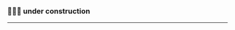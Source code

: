 ### 🚧🚧🚧 under construction

____

<!-- ###########################################################
###
### Update system and install tools
```
sudo apt update && sudo apt upgrade -y
sudo apt install curl tar wget clang pkg-config libssl-dev build-essential bsdmainutils jq git make gcc lz4 -y
```

### go
```
if ! [ -x "$(command -v go)" ]; then
  ver="1.20.5"
  cd $HOME
  wget "https://golang.org/dl/go$ver.linux-amd64.tar.gz"
  sudo rm -rf /usr/local/go
  sudo tar -C /usr/local -xzf "go$ver.linux-amd64.tar.gz"
  sudo rm "go$ver.linux-amd64.tar.gz"
  echo "export PATH=$PATH:/usr/local/go/bin:$HOME/go/bin" >> ~/.bash_profile
  source ~/.bash_profile
fi
```

### install
```
cd $HOME
rm -rf lava
git clone https://github.com/lavanet/lava.git
cd lava
git checkout v0.25.2
# The binary for a provider
export LAVA_BINARY=lavap
make install
```

### variables
```
node_moniker=
wallet=
provider_wallet=
chain=lava-testnet-2
port=13
```

### write and load
```
echo "export LAVA_M=$node_moniker" >> $HOME/.bash_profile
echo "export LAVA_W=$wallet" >> $HOME/.bash_profile
echo "export LAVARPC_W=$provider_wallet" >> $HOME/.bash_profile
echo "export LAVA_CHAIN=$chain" >> $HOME/.bash_profile
echo "export LAVA_PORT=$port" >> $HOME/.bash_profile
source ~/.bash_profile
```

### config
```
lavad config keyring-backend test
lavad config chain-id lava-testnet-2
lavad config node tcp://localhost:${LAVA_PORT}657
```

### init
```
lavad init $LAVA_M --chain-id $LAVA_CHAIN
```

### config timeouts
```
sed -i \
  -e 's/timeout_commit = ".*"/timeout_commit = "30s"/g' \
  -e 's/timeout_propose = ".*"/timeout_propose = "1s"/g' \
  -e 's/timeout_precommit = ".*"/timeout_precommit = "1s"/g' \
  -e 's/timeout_precommit_delta = ".*"/timeout_precommit_delta = "500ms"/g' \
  -e 's/timeout_prevote = ".*"/timeout_prevote = "1s"/g' \
  -e 's/timeout_prevote_delta = ".*"/timeout_prevote_delta = "500ms"/g' \
  -e 's/timeout_propose_delta = ".*"/timeout_propose_delta = "500ms"/g' \
  -e 's/skip_timeout_commit = ".*"/skip_timeout_commit = false/g' \
  $HOME/.lava/config/config.toml
```

### config ports
```
sed -i.bak \
-e "s%^proxy_app = \"tcp://127.0.0.1:[0-9]\{2\}658\"%proxy_app = \"tcp://127.0.0.1:${LAVA_PORT}658\"%;" \
-e "s%^laddr = \"tcp://127.0.0.1:[0-9]\{2\}657\"%laddr = \"tcp://127.0.0.1:${LAVA_PORT}657\"%;" \
-e "s%^pprof_laddr = \"localhost:[0-9]\{1\}060\"%pprof_laddr = \"localhost:${LAVA_PORT}060\"%;" \
-e "s%^laddr = \"tcp://0.0.0.0:[0-9]\{2\}656\"%laddr = \"tcp://0.0.0.0:${LAVA_PORT}656\"%;" \
-e "s%^prometheus_listen_addr = \":[0-9]\{2\}660\"%prometheus_listen_addr = \":${LAVA_PORT}660\"%" \
$HOME/.lava/config/config.toml
sed -i.bak \
-e "s%^address = \"tcp://localhost:[0-9]\{1\}317\"%address = \"tcp://localhost:${LAVA_PORT}317\"%;" \
-e "s%^address = \":[0-9]\{1\}080\"%address = \":${LAVA_PORT}080\"%;" \
-e "s%^address = \"localhost:[0-9]\{1\}090\"%address = \"localhost:${LAVA_PORT}090\"%;" \
-e "s%^address = \"localhost:[0-9]\{1\}091\"%address = \"localhost:${LAVA_PORT}091\"%;" \
$HOME/.lava/config/app.toml
```

### minimum gas price
```
sed -i 's|^minimum-gas-prices *=.*|minimum-gas-prices = "0ulava"|g' $HOME/.lava/config/app.toml
```

### Pruning
```
pruning="custom"
pruning_keep_recent="100"
pruning_keep_every="0"
pruning_interval="19"
sed -i -e "s/^pruning *=.*/pruning = \"$pruning\"/" $HOME/.lava/config/app.toml
sed -i -e "s/^pruning-keep-recent *=.*/pruning-keep-recent = \"$pruning_keep_recent\"/" $HOME/.lava/config/app.toml
sed -i -e "s/^pruning-keep-every *=.*/pruning-keep-every = \"$pruning_keep_every\"/" $HOME/.lava/config/app.toml
sed -i -e "s/^pruning-interval *=.*/pruning-interval = \"$pruning_interval\"/" $HOME/.lava/config/app.toml
```

### disable indexing (optional)
```
indexer="null"
sed -i -e "s/^indexer *=.*/indexer = \"$indexer\"/" $HOME/.lava/config/config.toml
```

### reset
```
lavad tendermint unsafe-reset-all --home $HOME/.lava
```

### node service
```
sudo tee /etc/systemd/system/lavad.service > /dev/null << EOF
[Unit]
Description=Lava_node
After=network-online.target
[Service]
User=$USER
ExecStart=$(which lavad) start
Restart=on-failure
RestartSec=5
LimitNOFILE=65535
[Install]
WantedBy=multi-user.target
EOF
```

###
```
curl -Ls https://snapshots.kjnodes.com/lava-testnet/addrbook.json > $HOME/.lava/config/addrbook.json

```

### [kjnode's](https://services.kjnodes.com/) snapshot
```
sudo systemctl start lavad && sudo journalctl -u lavad -f --no-hostname -o cat
```

### add wallet
```

```

###
```

```

###
```

```

###
```

```

###
```

```

###
```

```

###
```

```

###
```

```

###
```

```

###
```

```

###
```

```

###
```

```

###
```

```

###
```

```

###
```

```

######################################################### -->
